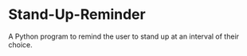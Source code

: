 # Stand-Up-Reminder
A Python program to remind the user to stand up at an interval of their choice.
